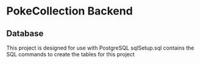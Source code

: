 # PokeCollection Backend

## Database
This project is designed for use with PostgreSQL
sqlSetup.sql contains the SQL commands to create the tables for this project 